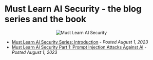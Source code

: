 # Must Learn AI Security - the blog series and the book<br>

<p align="center"><img src="https://github.com/rod-trent/OpenAISecurity/blob/main/Must_Learn/Series_Images/Must%20Learn%20AI%20Security%20Small.png?raw=true" alt="Must Learn AI Security"></center></p>

* <a href="https://rodtrent.substack.com/p/must-learn-ai-security-part-1-prompt" target="_blank">Must Learn AI Security Series: Introduction</a> - <i>Posted August 1, 2023</i><br>
* <a href="https://rodtrent.substack.com/p/must-learn-ai-security-series-introduction" target="_blank">Must Learn AI Security Part 1: Prompt Injection Attacks Against AI</a> - <i>Posted August 1, 2023</i><br>
